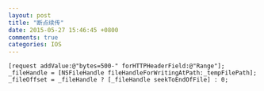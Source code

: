 ```yaml
---
layout: post
title: "断点续传"
date: 2015-05-27 15:46:45 +0800
comments: true
categories: IOS
---
```

    [request addValue:@"bytes=500-" forHTTPHeaderField:@"Range"];
    _fileHandle = [NSFileHandle fileHandleForWritingAtPath:_tempFilePath];
    _fileOffset = _fileHandle ? [_fileHandle seekToEndOfFile] : 0;